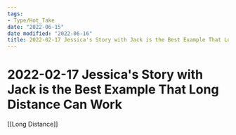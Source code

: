 ```yaml
---
tags:
- Type/Hot_Take
date: "2022-06-15"
date modified: "2022-06-16"
title: 2022-02-17 Jessica's Story with Jack is the Best Example That Long Distance Can Work
---
```


# 2022-02-17 Jessica's Story with Jack is the Best Example That Long Distance Can Work
[[Long Distance]]
